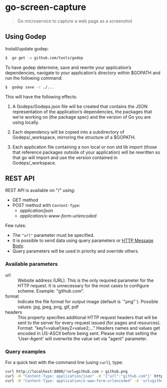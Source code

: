 # go-screen-capture
> Go microservice to capture a web page as a screenshot

## Using Godep
Install/update godep:

```bash
$  go get -u github.com/tools/godep
```

To have godep determine, save and rewrite your application’s dependencies, navigate to your application’s directory within $GOPATH and run the following command:

```bash
$  godep save -r ./...
```

This will have the following effects:

1. A Godeps/Godeps.json file will be created that contains the JSON representation of the application’s dependencies, the packages that we’re working on (the package spec) and the version of Go you are using locally.

2. Each dependency will be copied into a subdirectory of Godeps/_workspace, mirroring the structure of a $GOPATH.

3. Each application file containing a non local or non std lib import (those that reference packages outside of your application) will be rewritten so that go will import and use the version contained in Godeps/_workspace.


## REST API

REST API is available on "/" using:

* GET method
* POST method with `Content-Type`:
    * *application/json*
    * *application/x-www-form-urlencoded*

Few rules:

* The `"url"` parameter must be specified.
* It is possible to send data using query parameters or [HTTP Message Body](https://en.wikipedia.org/wiki/HTTP_message_body).
* Query parameters will be used in priority and override others.


### Available parameters

<dl>

  <dt>url</dt>
  <dd>Website address (URL). This is the only required parameter for the HTTP request. It is unnecessary for the most cases to configure scheme. Example: "github.com".</dd>

  <dt>format</dt>
  <dd>Indicate the file format for output image (default is `"png"`). Possible values: jpg, jpeg, png, gif, pdf</dd>

  <dt>headers</dt>
  <dd>This property specifies additional HTTP request headers that will be sent to the server for every request issued (for pages and resources). Format: "key1=value1;key2=value2;..." Headers names and values get encoded in US-ASCII before being sent. Please note that setting the 'User-Agent' will overwrite the value set via "agent" parameter.</dd>


### Query examples

For a quick test with the command line (using `curl`), type:

```bash
curl http://localhost:8080/?url=github.com > github.png
curl -H "Content-Type: application/json" -d '{"url":"github.com"}' http://localhost:8080/ > github.png
curl -H "Content-Type: application/x-www-form-urlencoded" -d 'url=github.com' http://localhost:8080/ > github.png
```
